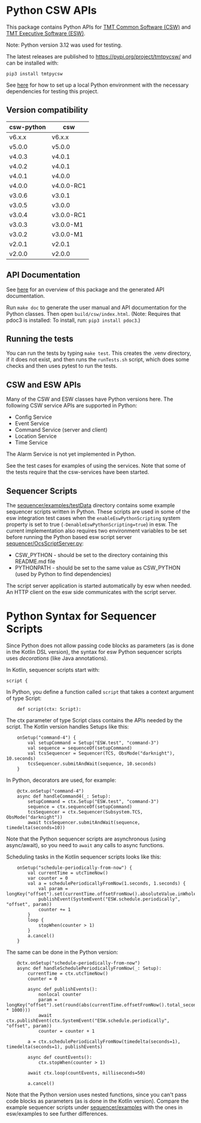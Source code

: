 # Python CSW APIs

This package contains Python APIs for [TMT Common Software (CSW)](https://github.com/tmtsoftware/csw)
and [TMT Executive Software (ESW)](https://tmtsoftware.github.io/esw/). 

Note: Python version 3.12 was used for testing.

The latest releases are published to https://pypi.org/project/tmtpycsw/ and can be installed with:

    pip3 install tmtpycsw

See [here](https://packaging.python.org/guides/installing-using-pip-and-virtual-environments/)
for how to set up a local Python environment with the necessary dependencies for testing
this project.

## Version compatibility

| csw-python | csw    |
|------------|--------|
| v6.x.x     | v6.x.x |
| v5.0.0     | v5.0.0 |
| v4.0.3     | v4.0.1 |
| v4.0.2     | v4.0.1 |
| v4.0.1     | v4.0.0 |
| v4.0.0     | v4.0.0-RC1 |
| v3.0.6     | v3.0.1 |
| v3.0.5     | v3.0.0 |
| v3.0.4     | v3.0.0-RC1 |
| v3.0.3     | v3.0.0-M1 |
| v3.0.2     | v3.0.0-M1 |
| v2.0.1     | v2.0.1 |
| v2.0.0     | v2.0.0 |


## API Documentation

See [here](https://tmtsoftware.github.io/csw-python/index.html) for an overview of this package and the 
generated API documentation.

Run `make doc` to generate the user manual and API documentation for the Python classes. 
Then open `build/csw/index.html`. 
(Note: Requires that pdoc3 is installed: To install, run: `pip3 install pdoc3`.)

## Running the tests

You can run the tests by typing `make test`.
This creates the .venv directory, if it does not exist, and then runs the `runTests.sh` script,
which does some checks and then uses pytest to run the tests.

## CSW and ESW APIs

Many of the CSW and ESW classes have Python versions here.
The following CSW service APIs are supported in Python:

* Config Service
* Event Service
* Command Service (server and client)
* Location Service
* Time Service

The Alarm Service is not yet implemented in Python.

See the test cases for examples of using the services.
Note that some of the tests require that the csw-services have been started.

## Sequencer Scripts

The [sequencer/examples/testData](sequencer/examples/testData) directory contains some
example sequencer scripts written in Python. These scripts are used in some of the esw
integration test cases when the `enableEswPythonScripting` system property is set to true (`-DenableEswPythonScripting=true`) in esw.
The current implementation also requires two environment variables to be set before running the Python based esw script server 
[sequencer/OcsScriptServer.py](sequencer/OcsScriptServer.py):

* CSW_PYTHON - should be set to the directory containing this README.md file
* PYTHONPATH - should be set to the same value as CSW_PYTHON (used by Python to find dependencies)

The script server application is started automatically by esw when needed. 
An HTTP client on the esw side communicates with the script server.

# Python Syntax for Sequencer Scripts

Since Python does not allow passing code blocks as parameters (as is done in the Kotlin DSL version), 
the syntax for esw Python sequencer scripts uses *decorations* (like Java annotations).

In Kotlin, sequencer scripts start with:

    script {

In Python, you define a function called `script` that takes a context argument of type Script:

```aiignore
    def script(ctx: Script):
```

The ctx parameter of type Script class contains the APIs needed by the script.
The Kotlin version handles Setups like this:

```aiignore
    onSetup("command-4") {
        val setupCommand = Setup("ESW.test", "command-3")
        val sequence = sequenceOf(setupCommand)
        val tcsSequencer = Sequencer(TCS, ObsMode("darknight"), 10.seconds)
        tcsSequencer.submitAndWait(sequence, 10.seconds)
    }
```

In Python, decorators are used, for example:

```aiignore
    @ctx.onSetup("command-4")
    async def handleCommand4(_: Setup):
        setupCommand = ctx.Setup("ESW.test", "command-3")
        sequence = ctx.sequenceOf(setupCommand)
        tcsSequencer = ctx.Sequencer(Subsystem.TCS, ObsMode("darknight"))
        await tcsSequencer.submitAndWait(sequence, timedelta(seconds=10))
```

Note that the Python sequencer scripts are asynchronous (using async/await), so you need to `await` any 
calls to async functions.

Scheduling tasks in the Kotlin sequencer scripts looks like this:

```aiignore
    onSetup("schedule-periodically-from-now") {
        val currentTime = utcTimeNow()
        var counter = 0
        val a = schedulePeriodicallyFromNow(1.seconds, 1.seconds) {
            val param = longKey("offset").set(currentTime.offsetFromNow().absoluteValue.inWholeMilliseconds)
            publishEvent(SystemEvent("ESW.schedule.periodically", "offset", param))
            counter += 1
        }
        loop {
            stopWhen(counter > 1)
        }
        a.cancel()
    }
```

The same can be done in the Python version:

```aiignore
    @ctx.onSetup("schedule-periodically-from-now")
    async def handleSchedulePeriodicallyFromNow(_: Setup):
        currentTime = ctx.utcTimeNow()
        counter = 0

        async def publishEvents():
            nonlocal counter
            param = longKey("offset").set(round(abs(currentTime.offsetFromNow().total_seconds() * 1000)))
            await ctx.publishEvent(ctx.SystemEvent("ESW.schedule.periodically", "offset", param))
            counter = counter + 1

        a = ctx.schedulePeriodicallyFromNow(timedelta(seconds=1), timedelta(seconds=1), publishEvents)

        async def countEvents():
            ctx.stopWhen(counter > 1)

        await ctx.loop(countEvents, milliseconds=50)

        a.cancel()
```

Note that the Python version uses nested functions, since you can't pass code blocks as parameters (as is done in the Kotlin version).
Compare the example sequencer scripts under [sequencer/examples](sequencer/examples) with the ones in esw/examples 
to see further differences.

